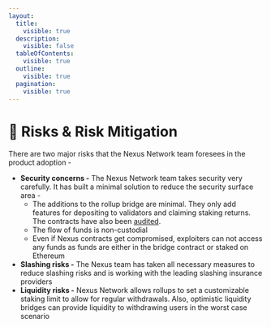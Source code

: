 ```yaml
---
layout:
  title:
    visible: true
  description:
    visible: false
  tableOfContents:
    visible: true
  outline:
    visible: true
  pagination:
    visible: true
---
```


# 🔐 Risks & Risk Mitigation

There are two major risks that the Nexus Network team foresees in the product adoption -

* **Security concerns -** The Nexus Network team takes security very carefully. It has built a minimal solution to reduce the security surface area -
  * The additions to the rollup bridge are minimal. They only add features for depositing to validators and claiming staking returns. The contracts have also been [audited](https://github.com/shellboxes/public-audit-reports/blob/main/reports/Nexus\_Network\_Security\_Audit\_Report.pdf).
  * The flow of funds is non-custodial
  * Even if Nexus contracts get compromised, exploiters can not access any funds as funds are either in the bridge contract or staked on Ethereum
* **Slashing risks -** The Nexus team has taken all necessary measures to reduce slashing risks and is working with the leading slashing insurance providers
* **Liquidity risks -** Nexus Network allows rollups to set a customizable staking limit to allow for regular withdrawals. Also, optimistic liquidity bridges can provide liquidity to withdrawing users in the worst case scenario

<figure><img src="../.gitbook/assets/Screenshot 2024-06-24 at 12.32.07 AM.png" alt=""><figcaption></figcaption></figure>



